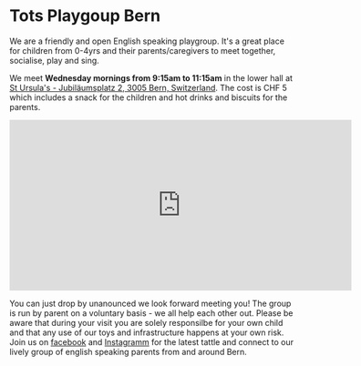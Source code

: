 # Tots Playgoup Bern

We are a friendly and open English speaking playgroup. It's a great place for children from 0-4yrs and their parents/caregivers to meet together, socialise, play and sing.

We meet **Wednesday mornings from 9:15am to 11:15am** in the lower hall at [St Ursula's - Jubiläumsplatz 2, 3005 Bern, Switzerland](https://goo.gl/maps/yCyAyGzatQkiwiAe9). The cost is CHF 5 which includes a snack for the children and hot drinks and biscuits for the parents. 

<iframe src="https://www.google.com/maps/embed?pb=!1m18!1m12!1m3!1d7644.014370363752!2d7.447606218355236!3d46.94269874129891!2m3!1f0!2f0!3f0!3m2!1i1024!2i768!4f13.1!3m3!1m2!1s0x478e39d1b4356da3%3A0x4117d3e1bad71df8!2sJubil%C3%A4umspl.%202%2C%203005%20Bern!5e0!3m2!1sen!2sch!4v1642362229597!5m2!1sen!2sch" width="600" height="300" style="border:0;" allowfullscreen="" loading="lazy"></iframe>

You can just drop by unanounced we look forward meeting you! The group is run by parent on a voluntary basis - we all help each other out. Please be aware that during your visit you are solely responsilbe for your own child and that any use of our toys and infrastructure happens at your own risk. Join us on [facebook](https://www.facebook.com/groups/678038115547386/) and [Instagramm](https://www.instagram.com/parentstots/) for the latest tattle and connect to our lively group of english speaking parents from and around Bern.

